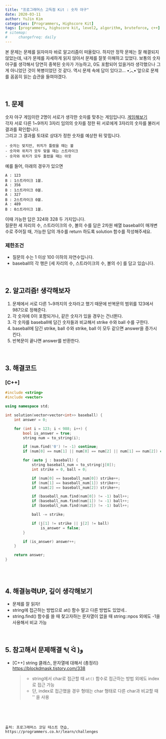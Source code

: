 ```yaml
---
title: "프로그래머스 고득점 Kit : 숫자 야구"
date: 2020-03-11
author: YuJin Kim
categories: [Programmers, Highscore Kit]
tags: [programmers, highscore kit, level2, algorithm, bruteforce, c++]
# sitemap:
#     changefreq: daily
---
```


본 문제는 문제를 읽자마자 바로 알고리즘이 떠올랐다. 하지만 정작 문제는 잘 해결되지 않았는데, 내가 문제를 자세하게 읽지 않아서 문제를 잘못 이해하고 있었다. 보통의 숫자야구를 생각해서 당연히 중복된 숫자가 가능하고, 0도 포함되어 있을거라 생각했으나 그게 아니었던 것이 복병이었던 것 같다. 역시 문제 속에 답이 있다고... •́︿•̀ 앞으로 문제를 꼼꼼히 읽는 습관을 들여야겠다.  
<br/>
<br/>

## 1. 문제

숫자 야구 게임이란 2명이 서로가 생각한 숫자를 맞추는 게임입니다. [게임해보기](https://scratch.mit.edu/projects/131352991/)  
각자 서로 다른 1~9까지 3자리 임의의 숫자를 정한 뒤 서로에게 3자리의 숫자를 불러서 결과를 확인합니다.  
그리고 그 결과를 토대로 상대가 정한 숫자를 예상한 뒤 맞힙니다.

```
- 숫자는 맞지만, 위치가 틀렸을 때는 볼
- 숫자와 위치가 모두 맞을 때는 스트라이크
- 숫자와 위치가 모두 틀렸을 때는 아웃
```

예를 들어, 아래의 경우가 있으면

```
A : 123
B : 1스트라이크 1볼.
A : 356
B : 1스트라이크 0볼.
A : 327
B : 2스트라이크 0볼.
A : 489
B : 0스트라이크 1볼.
```

이때 가능한 답은 324와 328 두 가지입니다.  
질문한 세 자리의 수, 스트라이크의 수, 볼의 수를 담은 2차원 배열 baseball이 매개변수로 주어질 때, 가능한 답의 개수를 return 하도록 solution 함수를 작성해주세요.

### 제한조건

- 질문의 수는 1 이상 100 이하의 자연수입니다.
- baseball의 각 행은 [세 자리의 수, 스트라이크의 수, 볼의 수] 를 담고 있습니다.
  <br/><br/><br/>

## 2. 알고리즘! 생각해보자

1. 문제에서 서로 다른 1~9까지의 숫자라고 했기 때문에 반복문의 범위를 123에서 987으로 정해준다.
2. 각 숫자에 0이 포함되거나, 같은 숫자가 있을 경우는 건너뛴다.
3. 각 숫자를 baseball에 담긴 숫자들과 비교해서 strike 수와 ball 수를 구한다.
4. baseball에 담긴 strike, ball 수와 strike, ball 이 모두 같으면 answer을 증가시킨다.
5. 반복문이 끝나면 answer를 반환한다.  
   <br/><br/>

## 3. 해결코드

### [C++]

```c++
#include <string>
#include <vector>

using namespace std;

int solution(vector<vector<int>> baseball) {
    int answer = 0;

    for (int i = 123; i < 988; i++) {
        bool is_answer = true;
        string num = to_string(i);

        if (num.find('0') != -1) continue;
        if (num[0] == num[1] || num[0] == num[2] || num[1] == num[2]) continue;

        for (auto j : baseball) {
            string baseball_num = to_string(j[0]);
            int strike = 0, ball = 0;

            if (num[0] == baseball_num[0]) strike++;
            if (num[1] == baseball_num[1]) strike++;
            if (num[2] == baseball_num[2]) strike++;

            if (baseball_num.find(num[0]) != -1) ball++;
            if (baseball_num.find(num[1]) != -1) ball++;
            if (baseball_num.find(num[2]) != -1) ball++;

            ball -= strike;

            if (j[1] != strike || j[2] != ball)
                is_answer = false;
        }

        if (is_answer) answer++;
    }

    return answer;
}
```

<br/><br/>

## 4. 해결능력UP, 깊이 생각해보기

- 문제를 잘 읽자!
- string에 접근하는 방법으로 at() 함수 말고 다른 방법도 있었네..
- string.find() 함수를 쓸 때 찾고자하는 문자열이 없을 때 string::npos 외에도 -1을 사용해서 비교 가능
  <br/><br/><br/>

## 5. 참고해서 문제해결 ٩( ᐛ )و

- [C++] string 클래스, 문자열에 대해서 (총정리) <https://blockdmask.tistory.com/338>
  > - string에서 char로 접근할 때 `at()` 함수로 접근하는 방법 외에도 index로 접근 가능
  > - 단, index로 접근했을 경우 형태는 char 형태로 다른 char과 비교할 때 '' 을 사용

<br/><br/><br/>

```
출처: 프로그래머스 코딩 테스트 연습, https://programmers.co.kr/learn/challenges
```
